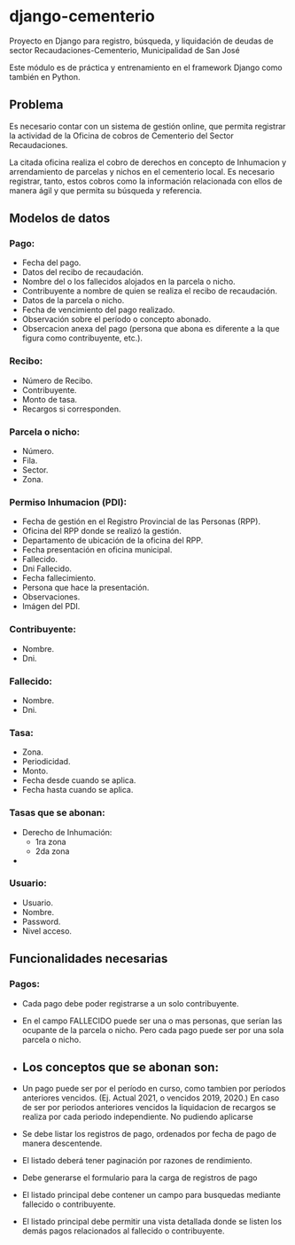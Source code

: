 # django-cementerio
Proyecto en Django para registro, búsqueda, y liquidación de deudas de sector Recaudaciones-Cementerio, Municipalidad de San José

Este módulo es de práctica y entrenamiento en el framework Django como también en Python.

## Problema
Es necesario contar con un sistema de gestión online, que permita registrar la actividad de la Oficina de cobros de Cementerio del Sector Recaudaciones.

La citada oficina realiza el cobro de derechos en concepto de Inhumacion y arrendamiento de parcelas y nichos en el cementerio local. Es necesario registrar, tanto, estos cobros como la información relacionada con ellos de manera ágil y que permita su búsqueda y referencia.

## Modelos de datos
### Pago: 
- Fecha del pago. 
- Datos del recibo de recaudación.
- Nombre del o los fallecidos alojados en la parcela o nicho. 
- Contribuyente a nombre de quien se realiza el recibo de recaudación. 
- Datos de la parcela o nicho.
- Fecha de vencimiento del pago realizado.
- Observación sobre el período o concepto abonado.
- Obsercacion anexa del pago (persona que abona es diferente a la que figura como contribuyente, etc.).

### Recibo:
- Número de Recibo.
- Contribuyente.
- Monto de tasa.
- Recargos si corresponden.

### Parcela o nicho:
- Número.
- Fila.
- Sector.
- Zona.

### Permiso Inhumacion (PDI):
- Fecha de gestión en el Registro Provincial de las Personas (RPP).
- Oficina del RPP donde se realizó la gestión.
- Departamento de ubicación de la oficina del RPP.
- Fecha presentación en oficina municipal.
- Fallecido.
- Dni Fallecido.
- Fecha fallecimiento.
- Persona que hace la presentación.
- Observaciones.
- Imágen del PDI.

### Contribuyente:
- Nombre.
- Dni.

### Fallecido:
- Nombre.
- Dni.

### Tasa:
- Zona.
- Periodicidad.
- Monto.
- Fecha desde cuando se aplica.
- Fecha hasta cuando se aplica.

### Tasas que se abonan:
- Derecho de Inhumación:
    - 1ra zona
    - 2da zona
-

### Usuario:
- Usuario.
- Nombre.
- Password.
- Nivel acceso.



## Funcionalidades necesarias
### Pagos:
- Cada pago debe poder registrarse a un solo contribuyente.
- En el campo FALLECIDO puede ser una o mas personas, que serían las ocupante de la parcela o nicho. Pero cada pago puede ser por una sola parcela o nicho.
- Los conceptos que se abonan son:
    - 
- Un pago puede ser por el período en curso, como tambien por períodos anteriores vencidos. (Ej. Actual 2021, o vencidos 2019, 2020.) En caso de ser por periodos anteriores vencidos la liquidacion de recargos se realiza por cada periodo independiente. No pudiendo aplicarse

- Se debe listar los registros de pago, ordenados por fecha de pago de manera descentende.
- El listado deberá tener paginación por razones de rendimiento.
- Debe generarse el formulario para la carga de registros de pago
- El listado principal debe contener un campo para busquedas mediante fallecido o contribuyente.
- El listado principal debe permitir una vista detallada donde se listen los demás pagos relacionados al fallecido o contribuyente.

